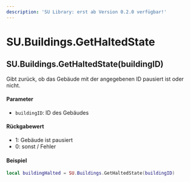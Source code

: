 ```yaml
---
description: 'SU Library: erst ab Version 0.2.0 verfügbar!'
---
```


# SU.Buildings.GetHaltedState

## SU.Buildings.GetHaltedState(buildingID)

Gibt zurück, ob das Gebäude mit der angegebenen ID pausiert ist oder nicht.

#### Parameter

* `buildingID`: ID des Gebäudes

#### Rückgabewert

* 1: Gebäude ist pausiert
* 0: sonst / Fehler

#### Beispiel

```lua
local buildingHalted = SU.Buildings.GetHaltedState(buildingID)
```

